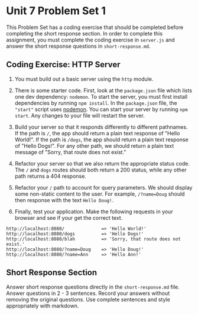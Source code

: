 # Unit 7 Problem Set 1

This Problem Set has a coding exercise that should be completed before completing the short response section. In order to complete this assignment, you must complete the coding exercise in `server.js` and answer the short response questions in `short-response.md`. 

## Coding Exercise: HTTP Server
1. You must build out a basic server using the `http` module. 

2. There is some starter code. First, look at the `package.json` file which lists one dev dependency: `nodemon`. To start the server, you must first install dependencies by running `npm install`. In the `package.json` file, the `"start"` script uses [nodemon](https://nodemon.io/). You can start your server by running `npm start`. Any changes to your file will restart the server. 

3. Build your server so that it responds differently to different pathnames. If the path is `/`, the app should return a plain text response of "Hello World!". If the path is `/dogs`, the app should return a plain text response of "Hello Dogs!". For any other path, we should return a plain text message of "Sorry, that route does not exist."

4. Refactor your server so that we also return the appropriate status code. The `/` and `dogs` routes should both return a 200 status, while any other path returns a 404 response.

5. Refactor your `/` path to account for query parameters. We should display some non-static content to the user. For example, `/?name=Doug` should then response with the text `Hello Doug!`.

6. Finally, test your application. Make the following requests in your browser and see if your get the correct text. 

```
http://localhost:8080/              => 'Hello World!'
http://localhost:8080/dogs          => 'Hello Dogs!'
http://localhost:8080/blah          => 'Sorry, that route does not exist.'
http://localhost:8080/?name=Doug    => 'Hello Doug!'
http://localhost:8080/?name=Ann     => 'Hello Ann!'
```


## Short Response Section

Answer short response questions directly in the `short-response.md` file. Answer questions in 2 - 3 sentences. Record your answers without removing the original questions. Use complete sentences and style appropriately with markdown.

